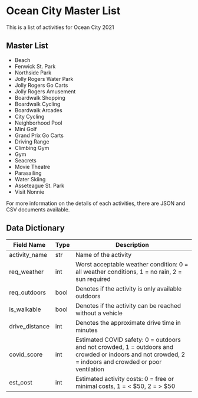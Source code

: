 # Ocean City Master List

This is a list of activities for Ocean City 2021

## Master List
- Beach
- Fenwick St. Park
- Northside Park
- Jolly Rogers Water Park
- Jolly Rogers Go Carts
- Jolly Rogers Amusement
- Boardwalk Shopping
- Boardwalk Cycling
- Boardwalk Arcades
- City Cycling
- Neighborhood Pool
- Mini Golf
- Grand Prix Go Carts
- Driving Range
- Climbing Gym
- Gym
- Seacrets
- Movie Theatre
- Parasailing
- Water Skiing
- Asseteague St. Park
- Visit Nonnie

For more information on the details of each activities, there are JSON and CSV documents available.

## Data Dictionary
| Field Name     | Type | Description |
| -------------- | ---- | ----------- |
| activity_name  | str  | Name of the activity |
| req_weather    | int  | Worst acceptable weather condition: 0 = all weather conditions, 1 = no rain, 2 = sun required |
| req_outdoors   | bool | Denotes if the activity is only available outdoors |
| is_walkable    | bool | Denotes if the activity can be reached without a vehicle |
| drive_distance | int  | Denotes the approximate drive time in minutes |
| covid_score    | int  | Estimated COVID safety: 0 = outdoors and not crowded, 1 = outdoors and crowded or indoors and not crowded, 2 = indoors and crowded or poor ventilation |
| est_cost       | int  | Estimated activity costs: 0 = free or minimal costs, 1 = < $50, 2 = > $50 |
